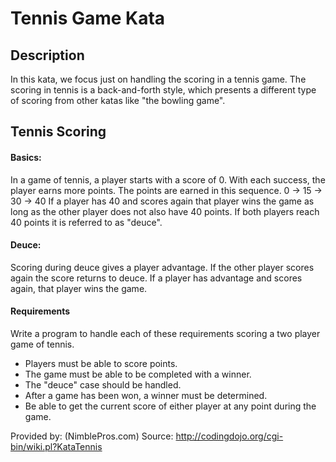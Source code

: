 # Tennis Game Kata
## Description
In this kata, we focus just on handling the scoring in a tennis game. The scoring in tennis is a back-and-forth
style, which presents a different type of scoring from other katas like "the bowling game".

## Tennis Scoring
#### Basics:
In a game of tennis, a player starts with a score of 0. With each success, the player earns more points. The
points are earned in this sequence.
0 -> 15 -> 30 -> 40
If a player has 40 and scores again that player wins the game as long as the other player does not also have
40 points. If both players reach 40 points it is referred to as "deuce".

#### Deuce:
Scoring during deuce gives a player advantage. If the other player scores again the score returns to deuce.
If a player has advantage and scores again, that player wins the game.

#### Requirements
Write a program to handle each of these requirements scoring a two player game of tennis.
* Players must be able to score points.
* The game must be able to be completed with a winner.
* The "deuce" case should be handled.
* After a game has been won, a winner must be determined.
* Be able to get the current score of either player at any point during the game.

 
Provided by:
(NimblePros.com)
Source: http://codingdojo.org/cgi-bin/wiki.pl?KataTennis
